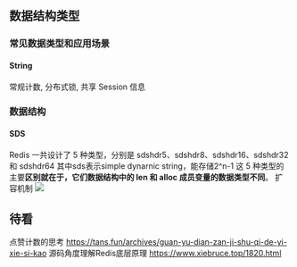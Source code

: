 ## 数据结构类型
### 常见数据类型和应用场景
#### String
常规计数, 分布式锁, 共享 Session 信息
### 数据结构
#### SDS
Redis 一共设计了 5 种类型，分别是 sdshdr5、sdshdr8、sdshdr16、sdshdr32 和 sdshdr64
其中sds表示simple dynarnic string，能存储2^n-1
这 5 种类型的主要**区别就在于，它们数据结构中的 len 和 alloc 成员变量的数据类型不同**。
扩容机制
![](Pasted%20image%2020240111001536.png)


## 待看
点赞计数的思考
https://tans.fun/archives/guan-yu-dian-zan-ji-shu-qi-de-yi-xie-si-kao
源码角度理解Redis底层原理
https://www.xiebruce.top/1820.html